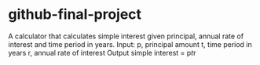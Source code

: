 # github-final-project
A calculator that calculates simple interest given principal, annual rate of interest and time period in years.  Input:    p, principal amount    t, time period in years    r, annual rate of interest Output    simple interest = p*t*r
